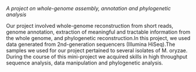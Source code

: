*A project on whole-genome assembly, annotation and phylogenetic analysis*

Our project involved whole-genome reconstruction from short reads, genome annotation, extraction of meaningful and tractable 
information from the whole genome, and phylogenetic reconstruction.In this project, we used data generated from 2nd-generation 
sequencers (Illumina HiSeq).The samples we used for our project pertained to several isolates of M. oryzae. During the course of 
this mini-project we acquired skills in high throughput sequence analysis, data manipulation and phylogenetic analysis.

